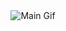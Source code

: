 <div style="text-align:center;">
    <img src="https://github.com/Moocchi/Moocchi/blob/main/Git.gif" alt="Main Gif">
</div>
